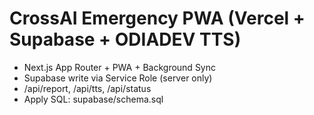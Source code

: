 # CrossAI Emergency PWA (Vercel + Supabase + ODIADEV TTS)
- Next.js App Router + PWA + Background Sync
- Supabase write via Service Role (server only)
- /api/report, /api/tts, /api/status
- Apply SQL: supabase/schema.sql
